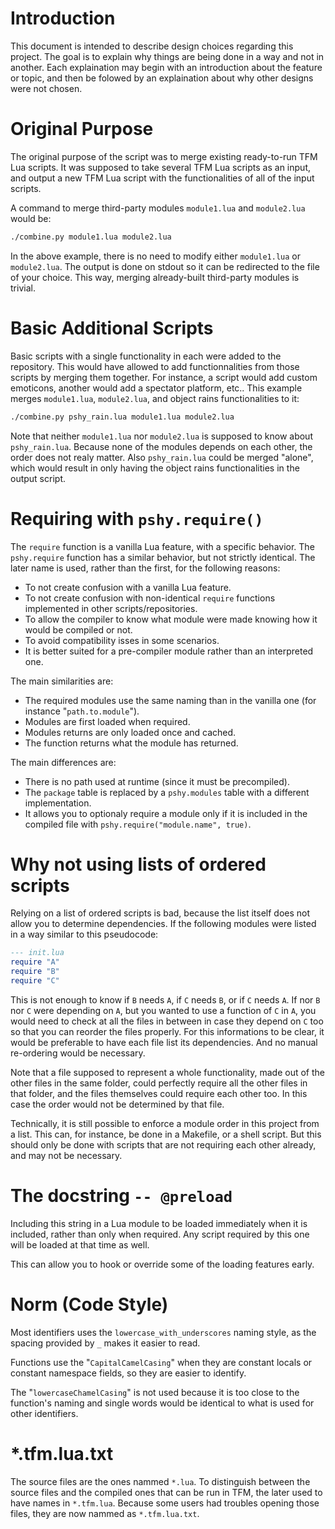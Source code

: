 Introduction
===

This document is intended to describe design choices regarding this project.
The goal is to explain why things are being done in a way and not in another.
Each explaination may begin with an introduction about the feature or topic, 
and then be folowed by an explaination about why other designs were not chosen.



Original Purpose
===

The original purpose of the script was to merge existing ready-to-run TFM Lua scripts.
It was supposed to take several TFM Lua scripts as an input, 
and output a new TFM Lua script with the functionalities of all of the input scripts.

A command to merge third-party modules `module1.lua` and `module2.lua` would be:
```bash
./combine.py module1.lua module2.lua
```
In the above example, there is no need to modify either `module1.lua` or `module2.lua`.
The output is done on stdout so it can be redirected to the file of your choice.
This way, merging already-built third-party modules is trivial.



Basic Additional Scripts
===

Basic scripts with a single functionality in each were added to the repository.
This would have allowed to add functionnalities from those scripts by merging them together.
For instance, a script would add custom emoticons, another would add a spectator platform, etc..
This example merges `module1.lua`, `module2.lua`, and object rains functionalities to it:
```bash
./combine.py pshy_rain.lua module1.lua module2.lua
```
Note that neither `module1.lua` nor `module2.lua` is supposed to know about `pshy_rain.lua`.
Because none of the modules depends on each other, the order does not realy matter.
Also `pshy_rain.lua` could be merged "alone", 
which would result in only having the object rains functionalities in the output script.



Requiring with `pshy.require()`
===

The `require` function is a vanilla Lua feature, with a specific behavior.
The `pshy.require` function has a similar behavior, but not strictly identical.
The later name is used, rather than the first, for the following reasons:
 - To not create confusion with a vanilla Lua feature.
 - To not create confusion with non-identical `require` functions implemented in other scripts/repositories.
 - To allow the compiler to know what module were made knowing how it would be compiled or not.
 - To avoid compatibility isses in some scenarios.
 - It is better suited for a pre-compiler module rather than an interpreted one.

The main similarities are:
 - The required modules use the same naming than in the vanilla one (for instance "`path.to.module`").
 - Modules are first loaded when required.
 - Modules returns are only loaded once and cached.
 - The function returns what the module has returned.

The main differences are:
 - There is no path used at runtime (since it must be precompiled).
 - The `package` table is replaced by a `pshy.modules` table with a different implementation.
 - It allows you to optionaly require a module only if it is included in the compiled file with `pshy.require("module.name", true)`.



Why not using lists of ordered scripts
===

Relying on a list of ordered scripts is bad, because the list itself does not allow you to determine dependencies.
If the following modules were listed in a way similar to this pseudocode:
```lua
--- init.lua
require "A"
require "B"
require "C"
```
This is not enough to know if `B` needs `A`, if `C` needs `B`, or if `C` needs `A`.
If nor `B` nor `C` were depending on `A`, but you wanted to use a function of `C` in `A`, you would need to check at all the files in between in case they depend on `C` too so that you can reorder the files properly.
For this informations to be clear, it would be preferable to have each file list its dependencies.
And no manual re-ordering would be necessary.

Note that a file supposed to represent a whole functionality, made out of the other files in the same folder, 
could perfectly require all the other files in that folder, 
and the files themselves could require each other too.
In this case the order would not be determined by that file.

Technically, it is still possible to enforce a module order in this project from a list.
This can, for instance, be done in a Makefile, or a shell script.
But this should only be done with scripts that are not requiring each other already, and may not be necessary.



The docstring `-- @preload`
===

Including this string in a Lua module to be loaded immediately when it is included, rather than only when required.
Any script required by this one will be loaded at that time as well.

This can allow you to hook or override some of the loading features early.



Norm (Code Style)
===

Most identifiers uses the `lowercase_with_underscores` naming style, as the spacing provided by `_` makes it easier to read.

Functions use the "`CapitalCamelCasing`" when they are constant locals or constant namespace fields, so they are easier to identify.

The "`lowercaseChamelCasing`" is not used because it is too close to the function's naming and single words would be identical to what is used for other identifiers.



\*.tfm.lua.txt
===

The source files are the ones nammed `*.lua`.
To distinguish between the source files and the compiled ones that can be run in TFM, 
the later used to have names in `*.tfm.lua`.
Because some users had troubles opening those files, they are now nammed as `*.tfm.lua.txt`.
